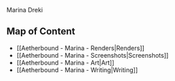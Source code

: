 Marina Dreki
## Map of Content
* [[Aetherbound - Marina - Renders|Renders]]
* [[Aetherbound - Marina - Screenshots|Screenshots]]
* [[Aetherbound - Marina - Art|Art]]
* [[Aetherbound - Marina - Writing|Writing]]